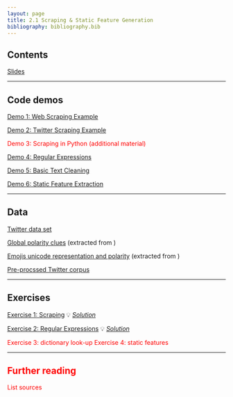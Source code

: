```yaml
---
layout: page
title: 2.1 Scraping & Static Feature Generation
bibliography: bibliography.bib
---
```


## Contents

[Slides](slides/slides_2.pdf)

***

## Code demos

[Demo 1: Web Scraping Example](demos/scraping_web.html)

[Demo 2: Twitter Scraping Example](demos/scraping_twitter.html)

<span style="color: red;">Demo 3: Scraping in Python (additional material)</span>

[Demo 4: Regular Expressions](demos/regex.html)

[Demo 5: Basic Text Cleaning](demos/text_cleaning.html)

[Demo 6: Static Feature Extraction](demos/static_feature_extraction.html)

***

## Data

[Twitter data set](data/twitter_data.csv)

[Global polarity clues](data/global_polarity_clues.RDS) (extracted from [](http://www.ulliwaltinger.de/sentiment/))

[Emojis unicode representation and polarity](data/emojis_unicode.csv) (extracted from [](https://github.com/today-is-a-good-day/emojis/blob/master/emDict.csv))

[Pre-procssed Twitter corpus](data/twitter_corpus.RDS)

***

## Exercises

[Exercise 1: Scraping](exercises/scraping_task.ipynb)
💡 [*Solution*](exercises/scraping_solution.ipynb)

[Exercise 2: Regular Expressions](exercises/regex_task.ipynb)
💡 [*Solution*](exercises/regex_solution.ipynb)

<span style="color: red;">
Exercise 3: dictionary look-up
Exercise 4: static features

***

## Further reading

<span style="color: red;">
List sources
</span>
